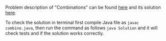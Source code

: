 Problem description of "Combinations" can be found [here](https://leetcode.com/problems/combinations/description/) and its solution [here](https://github.com/aurimas13/Solutions-To-Problems/blob/main/LeetCode/Java%20Solutions/Combinations/combine.java).

To check the solution in terminal first compile Java file as `javac combine.java`, then run the command as follows `java Solution` and it will check tests and if the solution works correctly.
